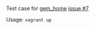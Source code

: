 Test case for [gem_home](https://github.com/postmodern/gem_home) [issue #7](https://github.com/postmodern/gem_home/issues/7)

Usage: `vagrant up`
